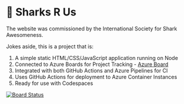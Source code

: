 # :shark: Sharks R Us 

The website was commissioned by the International Society for Shark Awesomeness.  

Jokes aside, this is a project that is:
1. A simple static HTML/CSS/JavaScript application running on Node
2. Connected to Azure Boards for Project Tracking - [Azure Board](https://dev.azure.com/RohitAzureDemo/Sharks%20R%20Us/_boards/board/t/Sharks%20R%20Us%20Team/Issues)
3. Integrated with both GitHub Actions and Azure Pipelines for CI
4. Uses GitHub Actions for deployment to Azure Container Instances
5. Ready for use with Codespaces

[![Board Status](https://dev.azure.com/RohitAzureDemo/6eb217e4-e462-4ccb-acd7-00348c43da43/3169fea3-6006-491c-8a51-82a54006dc12/_apis/work/boardbadge/2eb2d3e0-c000-44d5-bbaf-fb5ea63363ae?columnOptions=1)](https://dev.azure.com/RohitAzureDemo/6eb217e4-e462-4ccb-acd7-00348c43da43/_boards/board/t/3169fea3-6006-491c-8a51-82a54006dc12/Microsoft.RequirementCategory/)
